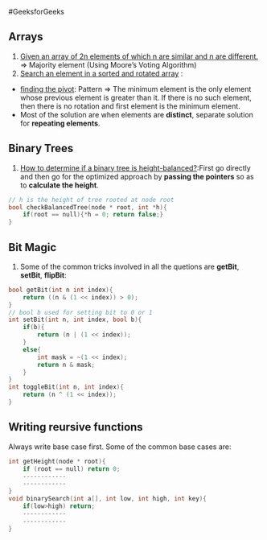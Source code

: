 #GeeksforGeeks

## Arrays
1. [Given an array of 2n elements of which n are similar and n are different.](http://stackoverflow.com/questions/6655536/given-an-array-of-2n-elements-of-which-n-are-similar-and-n-are-different) => Majority element (Using Moore’s Voting Algorithm)
2. [Search an element in a sorted and rotated array](http://www.geeksforgeeks.org/search-an-element-in-a-sorted-and-pivoted-array/) : 
  * [finding the pivot](http://www.geeksforgeeks.org/find-minimum-element-in-a-sorted-and-rotated-array/): Pattern => The minimum element is the only element whose previous element is greater than it. If there is no such element, then there is no rotation and first element is the minimum element.
  * Most of the solution are when elements are __distinct__, separate solution for __repeating elements__.

## Binary Trees
1. [How to determine if a binary tree is height-balanced?](http://www.geeksforgeeks.org/how-to-determine-if-a-binary-tree-is-balanced/):First go directly and then go for the optimized approach by **passing the pointers** so as to **calculate the height**.
```C++
// h is the height of tree rooted at node root
bool checkBalancedTree(node * root, int *h){
	if(root == null){*h = 0; return false;}
}
```

## Bit Magic
1. Some of the common tricks involved in all the quetions are **getBit**, **setBit**, **flipBit**:
```C++
bool getBit(int n int index){
	return ((n & (1 << index)) > 0);
}
// bool b used for setting bit to 0 or 1
int setBit(int n, int index, bool b){
	if(b){
		return (n | (1 << index));
	}
	else{
		int mask = ~(1 << index);
		return n & mask;
	}
}
int toggleBit(int n, int index){
	return (n ^ (1 << index));
}
```

## Writing reursive functions
Always write base case first. Some of the common base cases are:
```C++
int getHeight(node * root){
	if (root == null) return 0;
	------------
	------------
}
void binarySearch(int a[], int low, int high, int key){
	if(low>high) return;
	------------
	------------
}
```
